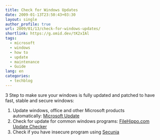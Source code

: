 ```yaml
---
title: Check for Windows Updates
date: 2009-01-13T23:50:43+03:30
layout: single
author_profile: true
url: 2009/01/13/check-for-windows-updates/
shortlink: https://g.omid.dev/tK2xIAl
tags:
  - microsoft
  - windows
  - how to
  - update
  - maintenance
  - Guide
lang: en
categories: 
  - techblog
---
```

3 Step to make sure your windows is fully updated and patched to have fast, stable and secure windows:

1. Update windows, office and other Microsoft products automatically: [Microsoft Update](http://update.microsoft.com/microsoftupdate)
2. Check for update for common windows programs: [FileHippo.com Update Checker](/knowledge-base/programs/filehippo-update-checker)
3. Check if you have insecure program using [Secunia](http://secunia.com/vulnerability_scanning/online/)
